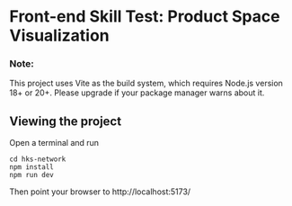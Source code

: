 # Front-end Skill Test: Product Space Visualization


### Note:

This project uses Vite as the build system, which requires Node.js version 18+ or 20+. Please upgrade if your package manager warns about it.

## Viewing the project

Open a terminal and run

```
cd hks-network
npm install
npm run dev
```

Then point your browser to http://localhost:5173/